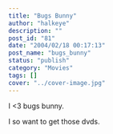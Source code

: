 ```yaml
---
title: "Bugs Bunny"
author: "halkeye"
description: ""
post_id: "81"
date: "2004/02/18 00:17:13"
post_name: "bugs_bunny"
status: "publish"
category: "Movies"
tags: []
cover: "../cover-image.jpg"
---
```


I <3 bugs bunny.

I so want to get those dvds.